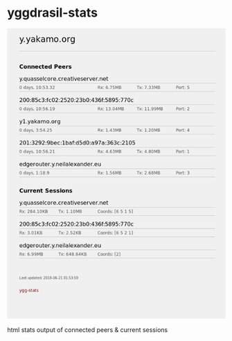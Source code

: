 # yggdrasil-stats

![peerstats](peerstats.png)

html stats output of connected peers &amp; current sessions  
